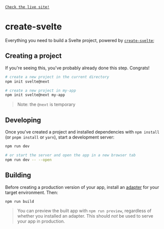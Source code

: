 [`Check the live site!`](https://www.saez.me)

# create-svelte

Everything you need to build a Svelte project, powered by
[`create-svelte`](https://github.com/sveltejs/kit/tree/master/packages/create-svelte);

## Creating a project

If you're seeing this, you've probably already done this step.
Congrats!

```bash
# create a new project in the current directory
npm init svelte@next

# create a new project in my-app
npm init svelte@next my-app
```

> Note: the `@next` is temporary

## Developing

Once you've created a project and installed dependencies with
`npm install` (or `pnpm install` or `yarn`), start a development
server:

```bash
npm run dev

# or start the server and open the app in a new browser tab
npm run dev -- --open
```

## Building

Before creating a production version of your app, install an
[adapter](https://kit.svelte.dev/docs#adapters) for your target
environment. Then:

```bash
npm run build
```

> You can preview the built app with `npm run preview`, regardless of
> whether you installed an adapter. This should _not_ be used to serve
> your app in production.
